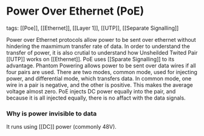 # Power Over Ethernet (PoE)
tags: [[Poe]], [[Ethernet]], [[Layer 1]], [[UTP]], [[Separate Signalling]]

Power over Ethernet protocols allow power to be sent over ethernet without hindering the maxmimum transfer rate of data. In order to understand the transfer of power, it is also crutial to understand how Unsheilded Twited Pair [[UTP]] works on [[Ethernet]]. PoE uses [[Sparate Signalling]] to its advantage. Phantom Powering allows power to be sent over data wires if all four pairs are used. There are two modes, common mode, used for injecting power, and differential mode, which transfers data. In common mode, one wire in a pair is negative, and the other is positive. This makes the average voltage almost zero. PoE injects DC power equally into the pair, and because it is all injected equally, there is no affact with the data signals.

### Why is power invisible to data



It runs using [[DC]] power (commonly 48V). 
